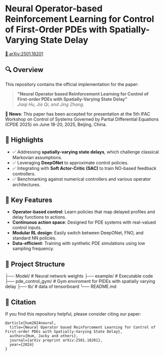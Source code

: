 # Neural Operator-based Reinforcement Learning for Control of First-Order PDEs with Spatially-Varying State Delay

[📄 arXiv:2501.18201](https://arxiv.org/abs/2501.18201)

## 🔍 Overview

This repository contains the official implementation for the paper:

> **"Neural Operator based Reinforcement Learning for Control of First-order PDEs with Spatially-Varying State Delay"**  
> *Jiaqi Hu, Jie Qi, and Jing Zhang.*

**🎉 News**: This paper has been accepted for presentation at the 5th IFAC Workshop on Control of Systems Governed by Partial Differential Equations (CPDE 2025) on June 18-20, 2025, Beijing, China.




## 🚀 Highlights

- ✅ Addressing **spatially-varying state delays**, which challenge classical Markovian assumptions.
- ✅ Leveraging **DeepONet** to approximate control policies.
- ✅ Integrating with **Soft Actor-Critic (SAC)** to train NO-based feedback controllers.
- ✅ Benchmarking against numerical controllers and various operator architectures.

## 🧠 Key Features

- **Operator-based control**: Learn policies that map delayed profiles and delay functions to actions.
- **Continuous action space**: Designed for PDE systems with real-valued control inputs.
- **Modular RL design**: Easily switch between DeepONet, FNO, and standard NN policies.
- **Data-efficient**: Training with synthetic PDE simulations using low sampling frequency.


## 📁 Project Structure

├── Model/                                # Neural network weights
├── example/                              # Executable code
├── pde_control_gym/                      # Gym enviroment for PIDEs with spatially varying delay
├── tb/                                   # data of tensorboard
└── README.md

## 📌 Citation
If you find this repository helpful, please consider citing our paper:

```
@article{hum2024neural,
  title={Neural Operator based Reinforcement Learning for Control of First-order PDEs with Spatially-Varying State Delay},
  author={Hum, Jacky and others},
  journal={arXiv preprint arXiv:2501.18201},
  year={2024}
}
```